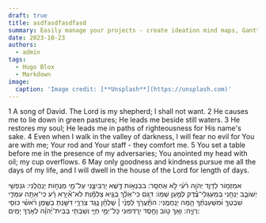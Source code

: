 ```yaml
---
draft: true
title: asdfasdfasdfasd
summary: Easily manage your projects - create ideation mind maps, Gantt charts, todo lists, and more!
date: 2023-10-23
authors:
  - admin
tags:
  - Hugo Blox
  - Markdown
image:
  caption: 'Image credit: [**Unsplash**](https://unsplash.com)'
---
```


1 A song of David. The Lord is my shepherd; I shall not want.
2 He causes me to lie down in green pastures; He leads me beside still waters.
3 He restores my soul; He leads me in paths of righteousness for His name's sake.
4 Even when I walk in the valley of darkness, I will fear no evil for You are with me; Your rod and Your staff - they comfort me.
5 You set a table before me in the presence of my adversaries; You anointed my head with oil; my cup overflows.
6 May only goodness and kindness pursue me all the days of my life, and I will dwell in the house of the Lord for length of days.


אמִזְמ֥וֹר לְדָוִ֑ד יְהֹוָ֥ה רֹ֜עִ֗י לֹ֣א אֶחְסָֽר:
בבִּנְא֣וֹת דֶּ֖שֶׁא יַרְבִּיצֵ֑נִי עַל־מֵ֖י מְנֻח֣וֹת יְנַֽהֲלֵֽנִי:
גנַפְשִׁ֥י יְשׁוֹבֵ֑ב יַנְחֵ֥נִי בְמַעְגְּלֵי־צֶ֜֗דֶק לְמַ֣עַן שְׁמֽוֹ:
דגַּ֚ם כִּֽי־אֵלֵ֨ךְ בְּגֵ֪יא צַלְמָ֡וֶת לֹא־אִ֘ירָ֚א רָ֗ע כִּי־אַתָּ֥ה עִמָּדִ֑י שִׁבְטְךָ֥ וּ֜מִשְׁעַנְתֶּ֗ךָ הֵ֣מָּה יְנַֽחֲמֻֽנִי:
התַּֽ֘עֲרֹ֤ךְ לְפָנַ֨י | שֻׁלְחָ֗ן נֶ֥גֶד צֹֽרְרָ֑י דִּשַּׁ֖נְתָּ בַשֶּׁ֥מֶן רֹ֜אשִׁ֗י כּוֹסִ֥י רְוָיָֽה:
ואַ֚ךְ ט֣וֹב וָחֶ֣סֶד יִ֖רְדְּפוּנִי כָּל־יְמֵ֣י חַיָּ֑י וְשַׁבְתִּ֖י בְּבֵית־יְ֜הֹוָ֗ה לְאֹ֣רֶךְ יָמִֽים: